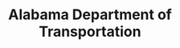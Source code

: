 ---
layout: repo
title: "Alabama Department of Transportation"
id: 10834
permalink: repos/10834/
---